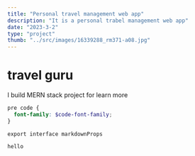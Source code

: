 ```yaml
---
title: "Personal travel management web app"
description: "It is a personal trabel management web app"
date: "2023-3-2"
type: "project"
thumb: "../src/images/16339288_rm371-a08.jpg"
---
```


# travel guru

I build MERN stack project for learn more

```scss
pre code {
  font-family: $code-font-family;
}
```

```tsx
export interface markdownProps
```

`hello`

